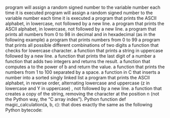 program will assign a random signed number to the variable number each time it is executed
program will assign a random signed number to the variable number each time it is executed
a program that prints the ASCII alphabet, in lowercase, not followed by a new line.
a program that prints the ASCII alphabet, in lowercase, not followed by a new line.
a program that prints all numbers from 0 to 98 in decimal and in hexadecimal (as in the following example)
a program that prints numbers from 0 to 99
a program that prints all possible different combinations of two digits
a function that checks for lowercase character.
a function that prints a string in uppercase followed by a new line.
a function that prints the last digit of a number
a function that adds two integers and returns the result.
a function that computes a to the power of b and return the value.
a function that prints the numbers from 1 to 100 separated by a space.
a function in C that inserts a number into a sorted singly linked list
a program that prints the ASCII alphabet, in reverse order, alternating lowercase and uppercase (z in lowercase and Y in uppercase) , not followed by a new line.
a function that creates a copy of the string, removing the character at the position n (not the Python way, the “C array index”).
Python function def magic_calculation(a, b, c): that does exactly the same as the following Python bytecode:
